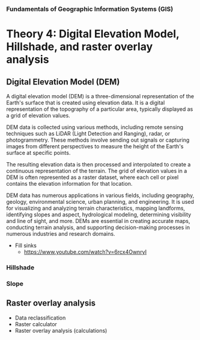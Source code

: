 
### Fundamentals of Geographic Information Systems (GIS)

# Theory 4: Digital Elevation Model, Hillshade, and raster overlay analysis

## Digital Elevation Model (DEM)
A digital elevation model (DEM) is a three-dimensional representation of the Earth's surface that is created using elevation data. It is a digital representation of the topography of a particular area, typically displayed as a grid of elevation values.

DEM data is collected using various methods, including remote sensing techniques such as LiDAR (Light Detection and Ranging), radar, or photogrammetry. These methods involve sending out signals or capturing images from different perspectives to measure the height of the Earth's surface at specific points.

The resulting elevation data is then processed and interpolated to create a continuous representation of the terrain. The grid of elevation values in a DEM is often represented as a raster dataset, where each cell or pixel contains the elevation information for that location.

DEM data has numerous applications in various fields, including geography, geology, environmental science, urban planning, and engineering. It is used for visualizing and analyzing terrain characteristics, mapping landforms, identifying slopes and aspect, hydrological modeling, determining visibility and line of sight, and more. DEMs are essential in creating accurate maps, conducting terrain analysis, and supporting decision-making processes in numerous industries and research domains.

- Fill sinks
	- https://www.youtube.com/watch?v=6rcx4OwnryI

### Hillshade

### Slope

## Raster overlay analysis
- Data reclassification
- Raster calculator
- Raster overlay analysis (calculations)


<!--stackedit_data:
eyJoaXN0b3J5IjpbNzc4NTkyMDQ1LDk5NDcyMDE5MywtMzUxMD
c2NTgwLC0xMzkwMzMyMDUxXX0=
-->